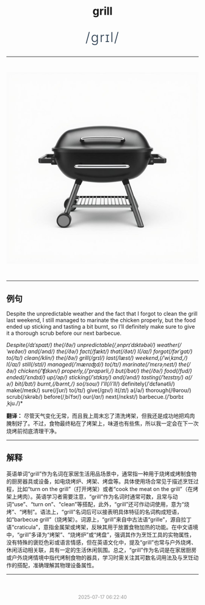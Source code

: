 <div align="center">

# grill

<div style="margin: 30px 0;">
<h1 style="font-size: 2.5em; font-weight: 300; letter-spacing: 2px; margin: 0; color: #2c3e50;">
/grɪl/
</h1>
</div>

</div>

---

<div align="center" style="margin: 40px 0;">

![grill](images/grill.png)

</div>

---

## 例句

Despite the unpredictable weather and the fact that I forgot to clean the grill last weekend, I still managed to marinate the chicken properly, but the food ended up sticking and tasting a bit burnt, so I’ll definitely make sure to give it a thorough scrub before our next barbecue.

*Despite(/dɪˈspaɪt/) the(/ðə/) unpredictable(/ˌənprɪˈdɪktəbəl/) weather(/ˈwɛðər/) and(/ənd/) the(/ðə/) fact(/fækt/) that(/ðət/) I(/aɪ/) forgot(/fərˈgɑt/) to(/tɪ/) clean(/klin/) the(/ðə/) grill(/grɪl/) last(/læst/) weekend,(/ˈwiˌkɪnd,/) I(/aɪ/) still(/stɪl/) managed(/ˈmænɪʤd/) to(/tɪ/) marinate(/ˈmɛrəˌneɪt/) the(/ðə/) chicken(/ˈʧɪkən/) properly,(/ˈprɑpərli,/) but(/bət/) the(/ðə/) food(/fud/) ended(/ˈɛndɪd/) up(/əp/) sticking(/ˈstɪkɪŋ/) and(/ənd/) tasting(/ˈteɪstɪŋ/) a(/ə/) bit(/bɪt/) burnt,(/bərnt,/) so(/soʊ/) I’ll(/i’ll*/) definitely(/ˈdɛfənətli/) make(/meɪk/) sure(/ʃʊr/) to(/tɪ/) give(/gɪv/) it(/ɪt/) a(/ə/) thorough(/θəroʊ/) scrub(/skrəb/) before(/ˌbiˈfɔr/) our(/ɑr/) next(/nɛkst/) barbecue.(/ˈbɑrbɪˌkju./)*

**翻译：** 尽管天气变化无常，而且我上周末忘了清洗烤架，但我还是成功地把鸡肉腌制好了。不过，食物最终粘在了烤架上，味道也有些焦，所以我一定会在下一次烧烤前彻底清理干净。

---

## 解释

英语单词“grill”作为名词在家居生活用品场景中，通常指一种用于烧烤或烤制食物的厨房器具或设备，如电烧烤炉、烤架、烤盘等。具体使用场合常见于描述烹饪过程，比如“turn on the grill”（打开烤架）或者“cook the meat on the grill”（在烤架上烤肉）。英语学习者需要注意，“grill”作为名词时通常可数，且常与动词“use”、“turn on”、“clean”等搭配，此外，“grill”还可作动词使用，意为“烧烤”、“烤制”。语法上，“grill”名词后可以接表明具体特征的名词构成短语，如“barbecue grill”（烧烤架）。词源上，“grill”来自中古法语“grille”，源自拉丁语“craticula”，意指金属架或烤架，反映其用于放置食物加热的功能。在中文语境中，“grill”多译为“烤架”、“烧烤炉”或“烤盘”，强调其作为烹饪工具的实物属性，没有特殊的褒贬色彩或语言情感，但在英语文化中，提及“grill”也常与户外烧烤、休闲活动相关联，具有一定的生活休闲氛围。总之，“grill”作为名词是在家居厨房或户外烧烤情境中指代烤制食物的器具，学习时需关注其可数名词用法及与烹饪动作的搭配，准确理解其物理设备属性。


---

<div align="center" style="margin-top: 50px;">
<small style="color: #999; font-size: 0.9em;">2025-07-17 06:22:40</small>
</div>
